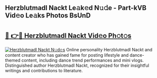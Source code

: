 ## Herzblutmadl Nackt Le𝚊k𝚎d N𝚞𝚍e - Part-kVB Vid𝚎o Le𝚊ks Photos BsUnD

# <h2><a href="http://fbaqr2u.evod.top/?m=Herzblutmadl+Nackt">🔗 👉🔴 Herzblutmadl Nackt Vid𝚎o Ph𝚘t𝚘s</a></h2>

[![Herzblutmadl Nackt N𝚞d𝚎s](https://i.imgur.com/8V9OHl7.gif)](http://fbaqr2u.evod.top/?m=Herzblutmadl+Nackt)
Online personality Herzblutmadl Nackt and content creator who has gained fame for posting lifestyle and dance-themed content, including dance trend performances and mini vlogs. Distinguished author Herzblutmadl Nackt, recognized for their insightful writings and contributions to literature. 
